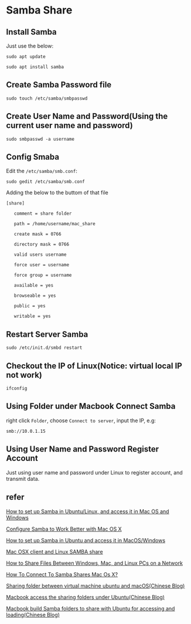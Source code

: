 # Samba Share

## Install Samba

Just use the below:

    sudo apt update
    
    sudo apt install samba

## Create Samba Password file

    sudo touch /etc/samba/smbpasswd

## Create User Name and Password(Using the current user name and password)

    sudo smbpasswd -a username

## Config Smaba

Edit the `/etc/samba/smb.conf`:

    sudo gedit /etc/samba/smb.conf

Adding the below to the buttom of that file

    [share]
       
       comment = share folder
   
       path = /home/username/mac_share
   
       create mask = 0766
   
       directory mask = 0766
   
       valid users username
      
       force user = username
   
       force group = username
   
       available = yes
   
       browseable = yes
   
       public = yes
   
       writable = yes

## Restart Server Samba

    sudo /etc/init.d/smbd restart

## Checkout the IP of Linux(Notice: virtual local IP not work)

    ifconfig

## Using Folder under Macbook Connect Samba

right click `Folder`, choose `Connect to server`, input the IP, e.g:

    smb://10.0.1.15

## Using User Name and Password Register Account

Just using user name and password under Linux to register account, and transmit data.

## refer

[How to set up Samba in Ubuntu/Linux, and access it in Mac OS and Windows](https://adrianmejia.com/how-to-set-up-samba-in-ubuntu-linux-and-access-it-in-mac-os-and-windows/)

[Configure Samba to Work Better with Mac OS X](https://wiki.samba.org/index.php/Configure_Samba_to_Work_Better_with_Mac_OS_X)

[How to set up Samba in Ubuntu and access it in MacOS/Windows](https://trendoceans.com/how-to-set-up-samba-in-ubuntu-and-access-it-in-macos-windows/)

[Mac OSX client and Linux SAMBA share](https://forum.howtoforge.com/threads/mac-osx-client-and-linux-samba-share.77380/)

[How to Share Files Between Windows, Mac, and Linux PCs on a Network](https://www.howtogeek.com/191116/how-to-share-files-between-windows-mac-and-linux-pcs-on-a-network/)

[How To Connect To Samba Shares Mac Os X?](https://lemp.io/how-to-connect-to-samba-shares-mac-os-x/)

[Sharing folder between virtual machine ubuntu and macOS(Chinese Blog)](https://blog.csdn.net/Bioinspiration/article/details/107203703)

[Macbook access the sharing folders under Ubuntu(Chinese Blog)](https://blog.csdn.net/qq_41822647/article/details/85332378?spm=1001.2101.3001.6650.12&utm_medium=distribute.pc_relevant.none-task-blog-2~default~CTRLIST~Rate-12-85332378-blog-107203703.pc_relevant_paycolumn_v3&depth_1-utm_source=distribute.pc_relevant.none-task-blog-2~default~CTRLIST~Rate-12-85332378-blog-107203703.pc_relevant_paycolumn_v3&utm_relevant_index=14)

[Macbook build Samba folders to share with Ubuntu for accessing and loading(Chinese Blog)](https://blog.csdn.net/ff_lz/article/details/107391871?utm_medium=distribute.pc_relevant.none-task-blog-2~default~baidujs_title~default-4-107391871-blog-85332378.pc_relevant_paycolumn_v3&spm=1001.2101.3001.4242.3&utm_relevant_index=7)
